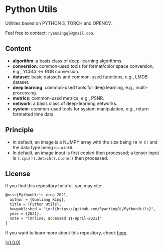 # Python Utils

Utilities based on PYTHON 3, TORCH and OPENCV.

Feel free to contact: `ryanxingql@gmail.com`.

## Content

- **algorithm**: a basis class of deep-learning algorithms.
- **conversion**: common-used tools for format/color space conversion, e.g., YCbCr <-> RGB conversion.
- **dataset**: basic datasets and common-used functions, e.g., LMDB dataset.
- **deep learning**: common-used tools for deep learning, e.g., multi-processing.
- **metrics**: common-used metrics, e.g., PSNR.
- **network**: a basis class of deep-learning networks.
- **system**: common-used tools for system manipulation, e.g., return formatted time data.

## Principle

- In default, an image is a NUMPY array with the size being `(H W C)` and the data type being `np.uint8`.
- In default, an image input is first copied then processed; a tensor input is `[.cpu()].detach().clone()` then processed.

## License

If you find this repository helpful, you may cite:

```tex
@misc{PythonUtils_xing_2021,
  author = {Qunliang Xing},
  title = {Python Utils},
  howpublished = "\url{https://github.com/RyanXingQL/PythonUtils}",
  year = {2021}, 
  note = "[Online; accessed 11-April-2021]"
}
```

If you want to learn more about this repository, check [here](https://github.com/RyanXingQL/PythonUtils/wiki/Learn-More).

[[v1.0.0]](https://github.com/RyanXingQL/PythonUtils/tree/2d339029cd97f2a4acba288869bcc13f7daaf7de)
